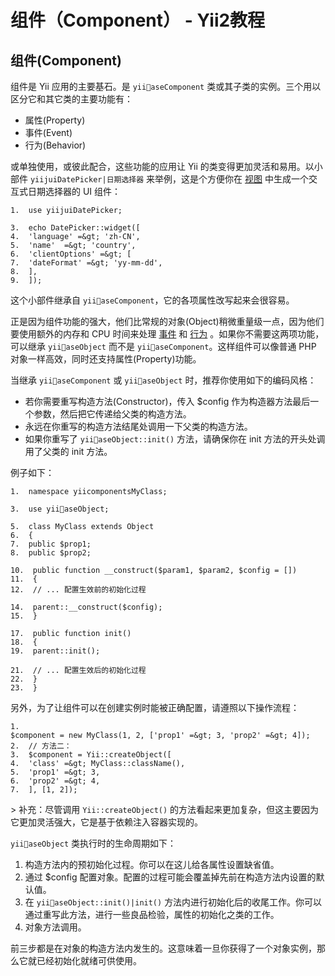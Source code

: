 # 组件（Component） - Yii2教程


## 组件(Component)

组件是 Yii 应用的主要基石。是 `yiiaseComponent` 类或其子类的实例。三个用以区分它和其它类的主要功能有：

*   属性(Property)
*   事件(Event)
*   行为(Behavior)

或单独使用，或彼此配合，这些功能的应用让 Yii 的类变得更加灵活和易用。以小部件 `yiijuiDatePicker|日期选择器` 来举例，这是个方便你在 [视图](http://mahua.jser.me/structure-view.md) 中生成一个交互式日期选择器的 UI 组件：

```
1.  use yiijuiDatePicker; 

3.  echo DatePicker::widget([ 
4.  'language' =&gt; 'zh-CN', 
5.  'name'  =&gt; 'country', 
6.  'clientOptions' =&gt; [ 
7.  'dateFormat' =&gt; 'yy-mm-dd', 
8.  ], 
9.  ]);
```

这个小部件继承自 `yiiaseComponent`，它的各项属性改写起来会很容易。

正是因为组件功能的强大，他们比常规的对象(Object)稍微重量级一点，因为他们要使用额外的内存和 CPU 时间来处理 [事件](http://mahua.jser.me/concept-events.md) 和 [行为](http://mahua.jser.me/concept-behaviors.md) 。如果你不需要这两项功能，可以继承 `yiiaseObject` 而不是 `yiiaseComponent`。这样组件可以像普通 PHP 对象一样高效，同时还支持属性(Property)功能。

当继承 `yiiaseComponent` 或 `yiiaseObject` 时，推荐你使用如下的编码风格：

*   若你需要重写构造方法(Constructor)，传入 $config 作为构造器方法最后一个参数，然后把它传递给父类的构造方法。
*   永远在你重写的构造方法结尾处调用一下父类的构造方法。
*   如果你重写了 `yiiaseObject::init()` 方法，请确保你在 init 方法的开头处调用了父类的 init 方法。

例子如下：

```
1.  namespace yiicomponentsMyClass; 

3.  use yiiaseObject; 

5.  class MyClass extends Object 
6.  { 
7.  public $prop1; 
8.  public $prop2; 

10.  public function __construct($param1, $param2, $config = []) 
11.  { 
12.  // ... 配置生效前的初始化过程 

14.  parent::__construct($config); 
15.  } 

17.  public function init() 
18.  { 
19.  parent::init(); 

21.  // ... 配置生效后的初始化过程 
22.  } 
23.  }
```

另外，为了让组件可以在创建实例时能被正确配置，请遵照以下操作流程：

```
1.  $component = new MyClass(1, 2, ['prop1' =&gt; 3, 'prop2' =&gt; 4]); 
2.  // 方法二： 
3.  $component = Yii::createObject([ 
4.  'class' =&gt; MyClass::className(), 
5.  'prop1' =&gt; 3, 
6.  'prop2' =&gt; 4, 
7.  ], [1, 2]);
```

&gt; 补充：尽管调用 `Yii::createObject()` 的方法看起来更加复杂，但这主要因为它更加灵活强大，它是基于依赖注入容器实现的。

`yiiaseObject` 类执行时的生命周期如下：

1.  构造方法内的预初始化过程。你可以在这儿给各属性设置缺省值。
2.  通过 $config 配置对象。配置的过程可能会覆盖掉先前在构造方法内设置的默认值。
3.  在 `yiiaseObject::init()|init()` 方法内进行初始化后的收尾工作。你可以通过重写此方法，进行一些良品检验，属性的初始化之类的工作。
4.  对象方法调用。

前三步都是在对象的构造方法内发生的。这意味着一旦你获得了一个对象实例，那么它就已经初始化就绪可供使用。
